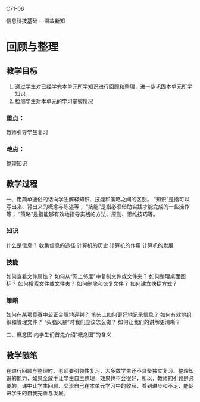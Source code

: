 C71-06

信息科技基础
—温故新知

# 回顾与整理


## 教学目标

1. 通过学生对已经学完本单元所学知识进行回顾和整理，进一步巩固本单元所学知识。
2. 检测学生对本单元的学习掌握情况

### 重点：
教师引导学生复习
### 难点：
整理知识

## 教学过程
一、用简单通俗的话向学生解释知识、技能和策略之间的区别。
“知识”是指可以写出来、背出来的概念与陈述等；
“技能”是指必须借助实践才能完成的一些操作等；
“策略”是指能够有效地指导实践的方法、原则、思维技巧等。

### 知识
什么是信息？
收集信息的途径
计算机的历史
计算机的作用
计算机的发展

### 技能
如何查看文件属性？
如何从“网上邻居”中复制文件或文件夹？
如何整理桌面图标？
如何搜索文件或文件夹？
如何删除和恢复文件？
如何建立快捷方式？

### 策略
如何在某项竞赛中公正合理地评判？
笔头上如何更好地记录信息？
如何有效地组织和管理文件？
“头脑风暴”时我们应该怎么做？
如何让我们的讲解更清晰？

二、概念图
向学生们首先介绍“概念图”的含义


## 教学随笔
在进行回顾与整理时，老师要引领性复习，大多数学生还不具备独立复习、整理知识的能力，如果全放手让学生自主整理，效果也不会很好，所以，教师的引领是必要的。课中让学生回顾、交流自己在本单元学习中的收获，看到进步和不足，能促进学生的自我完善与发展。

